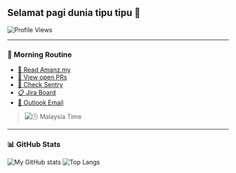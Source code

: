 ## Selamat pagi dunia tipu tipu 👋

![Profile Views](https://komarev.com/ghpvc/?username=mohamedariff&style=flat-square&color=blue)

---

### 🌅 Morning Routine

- [📰 Read Amanz.my](https://amanz.my/)
- [🔗 View open PRs](https://github.com/pulls?q=is%3Apr+archived%3Afalse+user%3Ayoozrr-shipx+is%3Aopen)
- [🚨 Check Sentry](https://shipx-24.sentry.io/issues/?project=1205667&statsPeriod=24h)
- [📋 Jira Board](https://shipx.atlassian.net/jira/software/projects/TK/boards/1)
- [📧 Outlook Email](https://outlook.office.com/mail/)

> ![🕒 Malaysia Time](https://img.shields.io/badge/Malaysia%20Time-09:00-blue?logo=clock)

---

### 📊 GitHub Stats

![My GitHub stats](https://github-readme-stats.vercel.app/api?username=mohamedariff&show_icons=true&theme=default)
![Top Langs](https://github-readme-stats.vercel.app/api/top-langs/?username=mohamedariff&layout=compact&theme=default)


<!--
**mohamedariff-SHB/mohamedariff-SHB** is a ✨ _special_ ✨ repository because its `README.md` (this file) appears on your GitHub profile.


